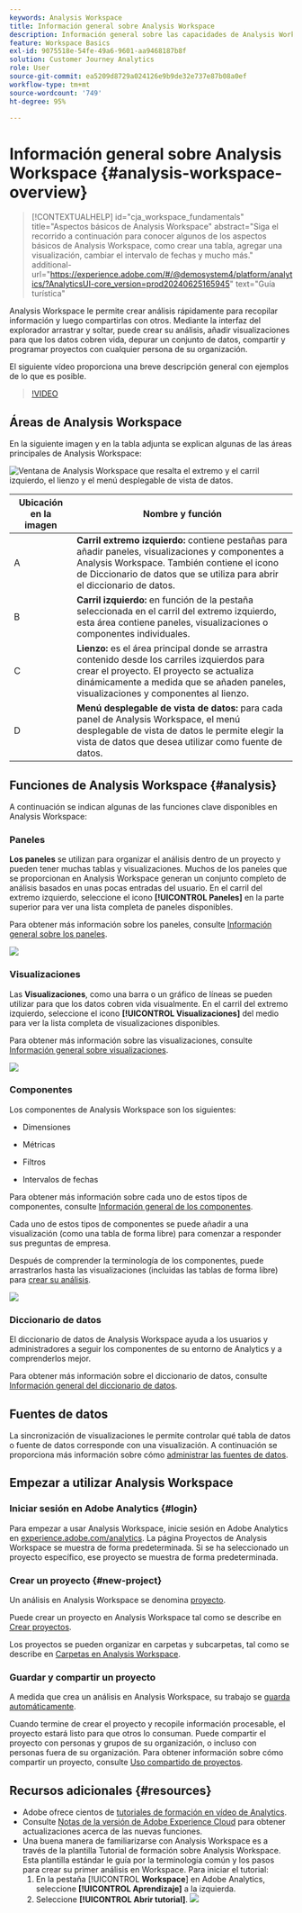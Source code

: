 ```yaml
---
keywords: Analysis Workspace
title: Información general sobre Analysis Workspace
description: Información general sobre las capacidades de Analysis Workspace
feature: Workspace Basics
exl-id: 9075518e-54fe-49a6-9601-aa9468187b8f
solution: Customer Journey Analytics
role: User
source-git-commit: ea5209d8729a024126e9b9de32e737e87b08a0ef
workflow-type: tm+mt
source-wordcount: '749'
ht-degree: 95%

---
```


# Información general sobre Analysis Workspace {#analysis-workspace-overview}

>[!CONTEXTUALHELP]
>id="cja_workspace_fundamentals"
>title="Aspectos básicos de Analysis Workspace"
>abstract="Siga el recorrido a continuación para conocer algunos de los aspectos básicos de Analysis Workspace, como crear una tabla, agregar una visualización, cambiar el intervalo de fechas y mucho más."
>additional-url="https://experience.adobe.com/#/@demosystem4/platform/analytics/?AnalyticsUI-core_version=prod20240625165945" text="Guía turística"

Analysis Workspace le permite crear análisis rápidamente para recopilar información y luego compartirlas con otros. Mediante la interfaz del explorador arrastrar y soltar, puede crear su análisis, añadir visualizaciones para que los datos cobren vida, depurar un conjunto de datos, compartir y programar proyectos con cualquier persona de su organización.

El siguiente vídeo proporciona una breve descripción general con ejemplos de lo que es posible.

>[!VIDEO](https://video.tv.adobe.com/v/26266/?quality=12)

## Áreas de Analysis Workspace

En la siguiente imagen y en la tabla adjunta se explican algunas de las áreas principales de Analysis Workspace:

![Ventana de Analysis Workspace que resalta el extremo y el carril izquierdo, el lienzo y el menú desplegable de vista de datos.](assets/analysis-workspace-overvew.png)

| Ubicación en la imagen | Nombre y función |
|---------|----------|
| A | **Carril extremo izquierdo:** contiene pestañas para añadir paneles, visualizaciones y componentes a Analysis Workspace. También contiene el icono de Diccionario de datos que se utiliza para abrir el diccionario de datos. |
| B | **Carril izquierdo:** en función de la pestaña seleccionada en el carril del extremo izquierdo, esta área contiene paneles, visualizaciones o componentes individuales. |
| C | **Lienzo:** es el área principal donde se arrastra contenido desde los carriles izquierdos para crear el proyecto. El proyecto se actualiza dinámicamente a medida que se añaden paneles, visualizaciones y componentes al lienzo. |
| D | **Menú desplegable de vista de datos:** para cada panel de Analysis Workspace, el menú desplegable de vista de datos le permite elegir la vista de datos que desea utilizar como fuente de datos. |

## Funciones de Analysis Workspace {#analysis}

A continuación se indican algunas de las funciones clave disponibles en Analysis Workspace:

### Paneles

**Los paneles** se utilizan para organizar el análisis dentro de un proyecto y pueden tener muchas tablas y visualizaciones. Muchos de los paneles que se proporcionan en Analysis Workspace generan un conjunto completo de análisis basados en unas pocas entradas del usuario. En el carril del extremo izquierdo, seleccione el icono **[!UICONTROL Paneles]** en la parte superior para ver una lista completa de paneles disponibles.

Para obtener más información sobre los paneles, consulte [Información general sobre los paneles](/help/analysis-workspace/c-panels/panels.md).

![](assets/build-panels.png)

### Visualizaciones

Las **Visualizaciones**, como una barra o un gráfico de líneas se pueden utilizar para que los datos cobren vida visualmente. En el carril del extremo izquierdo, seleccione el icono **[!UICONTROL Visualizaciones]** del medio para ver la lista completa de visualizaciones disponibles.

Para obtener más información sobre las visualizaciones, consulte [Información general sobre visualizaciones](/help/analysis-workspace/visualizations/freeform-analysis-visualizations.md).

![](assets/build-visualizations.png)

### Componentes

Los componentes de Analysis Workspace son los siguientes:

* Dimensiones

* Métricas

* Filtros

* Intervalos de fechas

Para obtener más información sobre cada uno de estos tipos de componentes, consulte [Información general de los componentes](/help/components/overview.md).

Cada uno de estos tipos de componentes se puede añadir a una visualización (como una tabla de forma libre) para comenzar a responder sus preguntas de empresa.

Después de comprender la terminología de los componentes, puede arrastrarlos hasta las visualizaciones (incluidas las tablas de forma libre) para [crear su análisis](/help/analysis-workspace/visualizations/freeform-table/freeform-table.md).

![](assets/build-components.png)

### Diccionario de datos

El diccionario de datos de Analysis Workspace ayuda a los usuarios y administradores a seguir los componentes de su entorno de Analytics y a comprenderlos mejor.

Para obtener más información sobre el diccionario de datos, consulte [Información general del diccionario de datos](/help/components/data-dictionary/data-dictionary-overview.md).

## Fuentes de datos

La sincronización de visualizaciones le permite controlar qué tabla de datos o fuente de datos corresponde con una visualización. A continuación se proporciona más información sobre cómo [administrar las fuentes de datos](/help/analysis-workspace/visualizations/t-sync-visualization.md).

## Empezar a utilizar Analysis Workspace

### Iniciar sesión en Adobe Analytics {#login}

Para empezar a usar Analysis Workspace, inicie sesión en Adobe Analytics en [experience.adobe.com/analytics](https://experience.adobe.com/analytics). La página Proyectos de Analysis Workspace se muestra de forma predeterminada. Si se ha seleccionado un proyecto específico, ese proyecto se muestra de forma predeterminada.

### Crear un proyecto {#new-project}

Un análisis en Analysis Workspace se denomina [proyecto](/help/analysis-workspace/build-workspace-project/freeform-overview.md).

Puede crear un proyecto en Analysis Workspace tal como se describe en [Crear proyectos](/help/analysis-workspace/build-workspace-project/create-projects.md).

Los proyectos se pueden organizar en carpetas y subcarpetas, tal como se describe en [Carpetas en Analysis Workspace](/help/analysis-workspace/build-workspace-project/workspace-folders/about-folders.md).

### Guardar y compartir un proyecto

A medida que crea un análisis en Analysis Workspace, su trabajo se [guarda automáticamente](/help/analysis-workspace/build-workspace-project/save-projects.md).

Cuando termine de crear el proyecto y recopile información procesable, el proyecto estará listo para que otros lo consuman. Puede compartir el proyecto con personas y grupos de su organización, o incluso con personas fuera de su organización. Para obtener información sobre cómo compartir un proyecto, consulte [Uso compartido de proyectos](/help/analysis-workspace/curate-share/share-projects.md).

## Recursos adicionales {#resources}

* Adobe ofrece cientos de [tutoriales de formación en vídeo de Analytics](https://experienceleague.adobe.com/docs/analytics-learn/tutorials/overview.html?lang=es).
* Consulte [Notas de la versión de Adobe Experience Cloud](https://experienceleague.adobe.com/docs/release-notes/experience-cloud/current.html?lang=es#analytics) para obtener actualizaciones acerca de las nuevas funciones.
* Una buena manera de familiarizarse con Analysis Workspace es a través de la plantilla Tutorial de formación sobre Analysis Workspace. Esta plantilla estándar le guía por la terminología común y los pasos para crear su primer análisis en Workspace. Para iniciar el tutorial:
   1. En la pestaña [!UICONTROL **Workspace**] en Adobe Analytics, seleccione **[!UICONTROL Aprendizaje]** a la izquierda.
   1. Seleccione **[!UICONTROL Abrir tutorial]**.
      ![](assets/training-tutorial.png)
